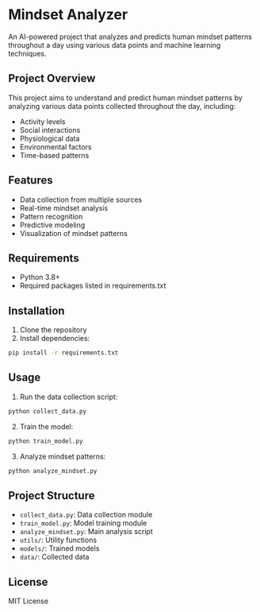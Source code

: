 # Mindset Analyzer

An AI-powered project that analyzes and predicts human mindset patterns throughout a day using various data points and machine learning techniques.

## Project Overview

This project aims to understand and predict human mindset patterns by analyzing various data points collected throughout the day, including:
- Activity levels
- Social interactions
- Physiological data
- Environmental factors
- Time-based patterns

## Features

- Data collection from multiple sources
- Real-time mindset analysis
- Pattern recognition
- Predictive modeling
- Visualization of mindset patterns

## Requirements

- Python 3.8+
- Required packages listed in requirements.txt

## Installation

1. Clone the repository
2. Install dependencies:
```bash
pip install -r requirements.txt
```

## Usage

1. Run the data collection script:
```bash
python collect_data.py
```

2. Train the model:
```bash
python train_model.py
```

3. Analyze mindset patterns:
```bash
python analyze_mindset.py
```

## Project Structure

- `collect_data.py`: Data collection module
- `train_model.py`: Model training module
- `analyze_mindset.py`: Main analysis script
- `utils/`: Utility functions
- `models/`: Trained models
- `data/`: Collected data

## License

MIT License 